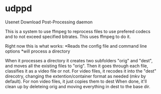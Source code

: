 udppd
=====

Usenet Download Post-Processing daemon

This is a system to use ffmpeg to reprocess files to use prefered codecs and to not exceed specified bitrates. 
This uses ffmpeg to do it. 

Right now this is what works:
*Reads the config file and command line options
*will process a directory

When it processes a directory it creates two subfolders "orig" and "dest", and moves all the existing files to "orig". 
Then it goes through each file, classifies it as a video file or not.  For video files, it recodes it into the "dest" direcotry, changing the extention/container format as needed (mkv by default). 
For non video files, it just copies them to dest
When done, it'll clean up by deleteing orig and moving everything in dest to the base dir. 
